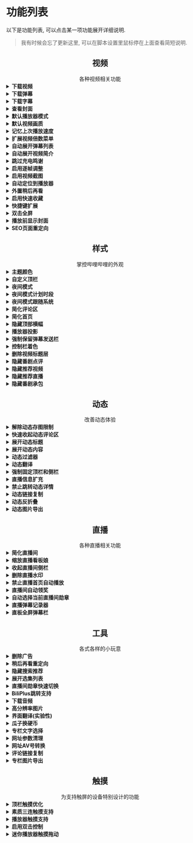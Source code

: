 # 功能列表
以下是功能列表, 可以点击某一项功能展开详细说明.

> 我有时候会忘了更新这里, 可以在脚本设置里鼠标停在上面查看简短说明.

<h2 align="center">视频</h2>
<div align="center">各种视频相关功能</div>

<details>
<summary><strong>下载视频</strong></summary>

在视频播放页面中, `下载视频`按钮将在`附加功能`中启用, 点击可以选择清晰度并下载.

### 注意事项
- 请尊重视频原作者的版权, 因下载产生的纠纷本人概不负责.
- 4K清晰度只能导出下载, 不能直接下载.
- `DASH`格式下载将得到视频和音频两个文件, 合并请参考[#183](https://github.com/the1812/Bilibili-Evolved/issues/183).
- `FLV`格式视频如果有分段, 会把所有视频打包成`.zip`格式.
- 能够下载的清晰度取决于当前登录的账号, 例如`高清 1080P60`需要已登录大会员账号.
- 如果以您的账号权限无法观看某些视频(地区限制, 大会员专享等), 就算使用了类似[解除B站区域限制](https://greasyfork.org/zh-CN/scripts/25718-%E8%A7%A3%E9%99%A4b%E7%AB%99%E5%8C%BA%E5%9F%9F%E9%99%90%E5%88%B6)的脚本也是无法下载的, 除非您有对应节点的梯子.
- 直接下载过程中所有数据都存在内存里, 内存占用很大的话会导致系统卡顿. 可以考虑使用`显示链接`转给IDM或浏览器下载, 或使用[导出 aria2](aria2-notice.md)来进行下载.
- 短时间内大量下载(错误代码为412, 多发于批量导出某某教程/课程的全套视频)会遭到b站的暂时封禁, 需要等待一段时间后才能恢复, 这期间脚本的下载视频功能也会停用.

<div>
<img height="500" alt="single" src="https://cdn.jsdelivr.net/gh/the1812/Bilibili-Evolved@preview/images/compressed/download-video-single.jpg">
<img height="500" alt="batch" src="https://cdn.jsdelivr.net/gh/the1812/Bilibili-Evolved@preview/images/compressed/download-video-batch.jpg">
</div>

</details>
<details>
<summary><strong>下载弹幕</strong></summary>

在视频播放页面中, `下载弹幕`按钮将在`附加功能`中启用, 点击可以下载XML或ASS格式的弹幕.
> ASS格式不支持高级弹幕, 反向弹幕, 字幕弹幕

</details>
<details>
<summary><strong>下载字幕</strong></summary>

在视频播放页面中, `下载字幕`按钮将在`附加功能`中启用, 点击可以下载JSON或ASS格式的CC字幕.

</details>
<details>
<summary><strong>查看封面</strong></summary>

在视频播放页面/直播间中, `查看封面`按钮将在`附加功能`中启用, 点击可以查看或保存封面. (其实还可以看专栏的封面, 不过专栏的封面本来就显示在标题上方了)

<img height="400" alt="查看封面/下载视频/下载弹幕" src="https://cdn.jsdelivr.net/gh/the1812/Bilibili-Evolved@preview/images/compressed/download-video-view-cover.jpg">

</details>

<!-- <details>
<summary><strong>指定播放器布局</strong></summary>

设置默认的播放器布局, 可分别设置视频区和番剧区. 尽量在相应的页面里设置(比如在番剧播放页面设置番剧播放器布局), 否则可能没有效果.

> **⚠ 旧版布局中, 很多脚本功能将不适用.**

- 旧版: 传统布局
- 新版: 视频区默认的新版布局

</details> -->

<details>
<summary><strong>默认播放器模式</strong></summary>

设置默认的播放器模式, 可以为`常规`, `宽屏`, `网页全屏`或`全屏`. 可以选择在进入页面的首次播放时应用, 或者一进入页面就应用. 还可以设置是否自动关灯.

> ⚠ 自动全屏的效果并不稳定, 可以尝试改用播放时全屏并关闭自动播放.

</details>
<details>
<summary><strong>默认视频画质</strong></summary>

进入视频时自动选择指定的画质, 若视频最高画质低于所选画质, 则使用视频的最高画质.

> 此功能将于2020.10.02下架, 届时请使用官方的视频画质记忆

> 官方于2018.12.27已正式支持记忆画质

</details>
<details>
<summary><strong>记忆上次播放速度</strong></summary>

进入视频时自动选择最后记忆的视频倍速.

- 默认情况下，`defaultVideoSpeed` 设置项记录了用户通过原生倍数菜单（或快捷键扩展）最后选择的视频倍数.
- 支持细化到视频级别，可以通过以下代码来开启：

    ```javascript
    bilibiliEvolved.settings.rememberVideoSpeed = true
    ```

    在这种情况下，`defaultVideoSpeed` 设置项提供的值将用于缺省情况下视频的倍数值，而用户再通过原生倍数菜单（或快捷键扩展）切换到其它倍数时，不会改变 `defaultVideoSpeed` 的值.

    针对当前视频倍数的记忆值将存放在 `rememberVideoSpeedList` 设置项中：

    ```javascript
    bilibiliEvolved.settings.rememberVideoSpeedList = {
        // ...
        "1": ["123456"],
        "1.5": [],
        "2":[],
        // ... 依次类推，在启用了`扩展视频倍数菜单`功能的情况下，还支持 "2.5"， "3" 以及更多的自定义扩展倍速
    }
    ```

    可以通过 <kbd>Shift</kbd> + <kbd>:</kbd> 快捷键清除当前视频的倍数记忆状态.

</details>

<details>
<summary><strong>扩展视频倍数菜单</strong></summary>

可以用于突破原生播放器的倍数限制.

开启此功能之后，可以通过原生倍速菜单修改可用的扩展倍速，默认情况下扩展增加了 `2.5x`，`3.0x` 的倍数项：

<img alt="可自定义扩展倍速的倍数菜单" src="https://user-images.githubusercontent.com/34429322/104888984-79562a80-59a8-11eb-87bd-e6cfd9dc7ffe.gif" height="500"></img>

如果通过上下方向键来步进倍数值，最低值会被限制在当前最高倍数+0.5，最高值会被限制在 16，期间的步进值是 0.5，如果手动输入则没有这样的限制，但输入的倍数值仍然必须在 0.0625 到 16 之间.

> 尽管可以通过手动设置倍数值，来添加位于原生支持倍数之间的倍数，但由于技术原因的限制，并不能做到正确排序，所有自定义的扩展倍速均位于原生倍速项之上. 举个例子来说，你可以添加 0.0625 这样小的倍数，但它一定会位于 2.0x 之上显示.

</details>

<!-- <details>
<summary><strong>默认弹幕设置</strong></summary>

设置默认是否开启弹幕, 以及是否记住防挡字幕和智能防挡弹幕.

</details> -->

<details>
<summary><strong>自动展开弹幕列表</strong></summary>

新版播放页面中, 弹幕列表默认收起以显示推荐的其他视频. 启用此功能可在每次加载视频时自动展开弹幕列表.

</details>
<details>
<summary><strong>自动展开视频简介</strong></summary>

长的视频简介默认会被折叠, 启用此功能可以强制展开完整的视频简介.

</details>
<details>
<summary><strong>跳过充电鸣谢</strong></summary>

自动跳过视频结尾处的充电鸣谢.

</details>
<details>
<summary><strong>启用逐帧调整</strong></summary>

在播放器的时间右边增加两个按钮, 用于**较**精细调整视频时间.

注: `视频的实际播放帧率`跟`视频本身的帧率`和`显示器的刷新率`有关, 很难计算一个精准的数值, 部分视频仍然会有暂停不到那种一闪而过的图的情况.

逐帧调整的精确度固定为:
- `1080P60`/`720P60`: 1001 / 60000 秒 (59.94006 fps)
- `其他清晰度`: 1001 / 30000 秒 (29.97003 fps)

<img height="100" alt="时间右边的按钮" src="https://cdn.jsdelivr.net/gh/the1812/Bilibili-Evolved@preview/images/compressed/control-enhance-buttons.jpg">

</details>
<details>
<summary><strong>启用视频截图</strong></summary>

在播放器的时间右边增加截图按钮, 点击可以截取视频画面, 不会包含暂停标志和弹幕. 截取的图片将在网页右侧显示(非全屏或网页全屏模式), 可以单独保存或丢弃, 也可以截取一定数量后一次性保存.

如果弹幕渲染类型选择了Canvas, 则可以再按住`Shift`键来截取带弹幕的截图.

<img height="100" alt="时间右边的按钮" src="https://cdn.jsdelivr.net/gh/the1812/Bilibili-Evolved@preview/images/compressed/control-enhance-buttons.jpg">

</details>
<details>
<summary><strong>自动定位到播放器</strong></summary>

进入视频/番剧页面时, 自动定位到播放器.

</details>
<details>
<summary><strong>外置稍后再看</strong></summary>

将视频页面菜单里的`稍后再看`移到外面.

<img height="100" alt="外置稍后再看" src="https://cdn.jsdelivr.net/gh/the1812/Bilibili-Evolved@preview/images/compressed/watchlater.jpg">

</details>
<details>
<summary><strong>启用快速收藏</strong></summary>

启用快速收藏, 在视频页面可以一键收藏到设定的某个收藏夹.

</details>
<details>
<summary><strong>快捷键扩展</strong></summary>

为视频播放器启用更多的快捷键:
- `w` 网页全屏
- `t` 宽屏
- `r` 循环播放
- `m` 静音
- `d` 弹幕开关
- `l` 点赞
- `c` 投币
- `s` 收藏
- `j` 前进85秒
- `p` 切换画中画
- `` ` `` 打开播放器菜单
- `Shift + j` 倒退85秒
- `Shift + w` 稍后再看
- `Shift + s` 快速收藏
- `Shift + ↑/↓` / `Shift + ,/.` 播放速度调整
- `Shift + /` 重置播放速度

附: b站原生快捷键列表:
- `f` 全屏/退出全屏
- `space` 播放/暂停
- `→` 前进5s
- `←` 倒退5s
- `↑` 音量增加10%
- `↓` 音量降低10%
- `媒体键 play/pause` 播放/暂停
- `esc` 退出全屏
- `[` 多P 上一个
- `]` 多P 下一个
- `enter` 发弹幕

> ⚠ 此功能与原生快捷键有一点差异: 在网页任何地方点下快捷键都会生效, 除非正在打字. (原生快捷键需要聚焦到播放器才能用, 除了`f`和`space`快捷键会被额外再扩展到全网页范围)

</details>
<details>
<summary><strong>双击全屏</strong></summary>

允许双击播放器切换全屏, 请注意不能与`播放器触摸支持-启用双击控制`一同使用.

</details>
<details>
<summary><strong>播放前显示封面</strong></summary>

在视频开始播放前, 在播放器中显示封面.

</details>
<details>
<summary><strong>SEO页面重定向</strong></summary>

当进入SEO页面时, 自动跳转回原视频页面.

> SEO页面通常是专为搜索引擎优化的页面, 目前通常是谷歌的搜索结果里进b站会遇到.

</details>

<h2 align="center">样式</h2>
<div align="center">掌控哔哩哔哩的外观</div>

<details>
<summary><strong>主题颜色</strong></summary>

设定顶栏和夜间模式使用的主题色, 可以点击颜色预览的圆圈打开色板, 其中含有预定义的16种主题色, 也可以在右侧的文本框直接输入任何有效的16进制颜色值(`#rrggbb`或`#rgb`).

<img height="200" alt="颜色设置" src="https://cdn.jsdelivr.net/gh/the1812/Bilibili-Evolved@preview/images/compressed/theme-color.jpg">

</details>
<details>
<summary><strong>自定义顶栏</strong></summary>

启用自定义顶栏, 替代原版的顶栏, 仅对主站生效, 直播/相簿/会员购等仍使用原来的顶栏.

可用的选项包括:
- 使用季节Logo
- 使用主题色填充顶栏
- 在顶部横幅存在时, 使用透明填充
- 为顶栏添加一层阴影效果
- 为顶栏使用更紧凑的布局, 紧凑布局将使用更小的间距, 以及在视频标题过长时用...省略后面的部分
- 在顶部横幅存在时, 使用背景模糊效果
- 设定背景模糊效果的不透明度
- 改变顶栏边缘两侧的间距
- 改变顶栏里栏目的顺序和显示状态

前7个是整体的外观设置, 可以在设置里直接开关, 后面2个是对顶栏里面内容的详细布局设定, 可以在`附加功能`里设置.

下图展示了顶栏在不同设置下的整体外观: (从上到下依次为: 不使用主题色填充, 不填充+夜间模式, 填充主题色, 使用不同的主题色)
![效果图](https://cdn.jsdelivr.net/gh/the1812/Bilibili-Evolved@preview/images/compressed/custom-navbar-effects.jpg)

顶栏内容的布局也可以自定义, 可以通过此功能移除顶栏里不需要的组件, 或排列它们的顺序:
![顶栏顺序自定义](https://cdn.jsdelivr.net/gh/the1812/Bilibili-Evolved@preview/images/compressed/custom-navbar-orders.jpg)

</details>
<details>
<summary><strong>夜间模式</strong></summary>

夜间模式更适合光线暗的环境, 并会大量应用主题颜色.

目前仅支持部分常用页面, 其他页面会陆续添加, 不支持推广板块(会被`删除广告`功能去除的部分).

<img width="500" alt="日间" src="https://cdn.jsdelivr.net/gh/the1812/Bilibili-Evolved@preview/images/compressed/light-style.jpg">
<img width="500" alt="夜间" src="https://cdn.jsdelivr.net/gh/the1812/Bilibili-Evolved@preview/images/compressed/dark-style.jpg">

</details>
<details>
<summary><strong>夜间模式计划时段</strong></summary>

设置一个使用夜间模式的时间段, 进入/离开此时间段时, 会自动开启/关闭夜间模式.
> 结束时间小于起始时间时将视为次日, 如`18:00`至`6:00`表示晚上18:00到次日6:00.

</details>
<details>
<summary><strong>夜间模式跟随系统</strong></summary>

使夜间模式同步系统设置的亮/暗主题.

- Windows: 设置 - 个性化 - 颜色 - 选择颜色
- macOS: 系统偏好设置 - 通用 - 外观

</details>
<details>
<summary><strong>简化评论区</strong></summary>

- 删除热评头像下方的关注按钮
- 删除用户的等级标识
- 删除发送源信息(`来自安卓客户端`这种)
- 删除用户名右边的勋章
- 删除评论区顶部的横幅
- 发送时间移动到右上角
- 位图图标全部换用矢量图标, 高分屏不会模糊
- 投票仅显示链接, 隐藏下面的大框.

> 关注和等级可以通过鼠标停留在头像上, 在弹出的资料卡小窗中查看

![简化评论区](https://cdn.jsdelivr.net/gh/the1812/Bilibili-Evolved@preview/images/compressed/comments.jpg)

</details>
<details>
<summary><strong>简化首页</strong></summary>

> 此功能需要做一些额外设置, 详见[简化首页注意事项](src/style/simplify-home/simplify-home.md)

替换原本的首页, 有两种样式可用:
- `清爽`: 布局与原主页类似, 多一个`动态`栏目.
- `极简`: 去除其他所有栏目, 只保留`视频动态`和`热门视频`两个功能.

</details>
<details>
<summary><strong>隐藏顶部横幅</strong></summary>

隐藏主站顶部的横幅, 注意这会导致搜索框也被隐藏, 除非开启了自定义顶栏.

</details>
<details>
<summary><strong>播放器投影</strong></summary>

为播放器添加主题色投影.

</details>
<details>
<summary><strong>强制保留弹幕发送栏</strong></summary>

在网页全屏时, 即使宽度过小也强制保留弹幕发送栏, 注意这可能导致右侧的功能按钮挤出边界.

</details>
<!-- <details>
<summary><strong>模糊视频控制栏背景</strong></summary>
模糊视频控制栏背景, 原有的阴影效果将无效.
此功能需要浏览器支持背景模糊效果, 详情见[背景模糊兼容性](backdrop-filter.md)一节.
**启用前**
![不模糊背景](https://cdn.jsdelivr.net/gh/the1812/Bilibili-Evolved@preview/images/compressed/original-control.jpg)
**启用后**
![模糊背景](https://cdn.jsdelivr.net/gh/the1812/Bilibili-Evolved@preview/images/compressed/blur-video-control.jpg)
</details> -->
<details>
<summary><strong>控制栏着色</strong></summary>

给视频控制栏附上半透明的黑色, 代替原来的阴影, 黑色的不透明度可在设置中调整.

**启用前**
![原版](https://cdn.jsdelivr.net/gh/the1812/Bilibili-Evolved@preview/images/compressed/original-control.jpg)

**启用后**
![着色](https://cdn.jsdelivr.net/gh/the1812/Bilibili-Evolved@preview/images/compressed/custom-control-background.jpg)

</details>
<details>
<summary><strong>删除视频标题层</strong></summary>

删除视频里鼠标经过时出现在右上角的标题层.

<img height="400" alt="覆盖层" src="https://cdn.jsdelivr.net/gh/the1812/Bilibili-Evolved@preview/images/compressed/remove-top-mask.jpg">

</details>
<details>
<summary><strong>隐藏番剧点评</strong></summary>

隐藏番剧播放页面的点评板块, 不会隐藏番剧介绍页那里的点评.

</details>
<details>
<summary><strong>隐藏推荐视频</strong></summary>

隐藏番剧和视频页面右侧的推荐视频列表.

</details>
<details>
<summary><strong>隐藏推荐直播</strong></summary>

隐藏视频页面右侧下方的推荐直播.

</details>
<details>
<summary><strong>隐藏番剧承包</strong></summary>

隐藏番剧页面下方的承包榜, 以及右边的承包按钮.

</details>

<h2 align="center">动态</h2>
<div align="center">改善动态体验</div>

<details>
<summary><strong>解除动态存图限制</strong></summary>

右键点击动态大图时, 如果这张图的右键菜单被禁止了, 将弹出带图片的消息方便保存.

</details>
<details>
<summary><strong>快速收起动态评论区</strong></summary>

动态里查看评论区时, 在底部添加一个`收起评论`按钮, 这样就不用再回到上面收起了.

</details>
<details>
<summary><strong>展开动态标题</strong></summary>

在顶栏的动态预览框中, 不管名称多长, 总是完全展开视频的标题.

<img height="300" alt="展开动态标题" src="https://cdn.jsdelivr.net/gh/the1812/Bilibili-Evolved@preview/images/compressed/full-tweets-title.jpg">

</details>
<details>
<summary><strong>展开动态内容</strong></summary>

不管内容多长, 总是完全展开动态的内容.

</details>
<details>
<summary><strong>动态过滤器</strong></summary>

按照类型或者关键词过滤动态首页的内容, 也可以移除动态页的一些侧边卡片. 注意目前仅仅在全部动态里生效, 切换到别的类别时无效.

</details>
<details>
<summary><strong>动态翻译</strong></summary>

在动态首页和动态详情页中, 每条动态下方添加翻译按钮, 可将动态的文字机器翻译为中文. 若开启了界面翻译, 则会翻译成界面翻译里设定的语言.

可以使用的翻译器如下:
- Bing: 必应翻译
- Google: 谷歌翻译
- GoogleCN: 谷歌中国翻译(google.cn)

也可以再开启`评论翻译`, 将这一功能带入到评论区中.

</details>
<details>
<summary><strong>强制固定顶栏和侧栏</strong></summary>

动态更新后, 侧栏以一种非常怪异的方法固定在两侧, 快速下拉时会有抖动, 而且无法适应动态过滤器折叠产生的高度变化.

因此, 开启动态过滤器后, 会禁用侧栏固定.

而强制固定顶栏和侧栏可以完美固定侧栏, 避免产生抖动.

</details>
<details>
<summary><strong>直播信息扩充</strong></summary>

在动态的正在直播中, 为每一个直播间加上标题, 并且能够显示多达24个直播间.

</details>
<details>
<summary><strong>禁止跳转动态详情</strong></summary>

禁止动态点击后跳转详情页, 方便选择其中的文字.

</details>

<details>
<summary><strong>动态链接复制</strong></summary>

在动态的菜单里添加复制链接选项.

</details>

<details>
<summary><strong>动态反折叠</strong></summary>

自动展开被折叠的动态.

</details>
<details>
<summary><strong>动态图片导出</strong></summary>

在动态的右上角菜单中可选择导出图片来下载当前动态里的所有图片.

</details>

<h2 align="center">直播</h2>
<div align="center">各种直播相关功能</div>


<details>
<summary><strong>简化直播间</strong></summary>

- 隐藏姥爷图标
- 隐藏入场通知
- 隐藏粉丝勋章
- 隐藏活动头衔
- 隐藏弹幕特效
- 隐藏全区广播
- 隐藏欢迎信息 (xxx老爷进入直播间)
- 隐藏礼物弹幕 (仅弹幕列表, 特殊效果如节奏风暴不受影响)
- 隐藏上舰提示 (弹幕列表里的 xxx开通了舰长)
- 隐藏付费礼物 (播放器下面的各种金瓜子礼物, 以及许愿瓶, 上舰等)
- 隐藏入场特效
- 隐藏看板娘
- 隐藏活动横幅
- 隐藏排行榜
- 隐藏抽奖提示 (开通舰长, 小飞船抽奖等)
- 隐藏PK浮窗
- 隐藏高能榜提示
- 禁用直播间皮肤

每一项都可以在`附加功能`中单独选择是否隐藏. 图片中展示的是全部隐藏时的弹幕区效果对比.

<img height="500" alt="简化直播间" src="https://cdn.jsdelivr.net/gh/the1812/Bilibili-Evolved@preview/images/compressed/simplify-liveroom.jpg">

</details>
<details>
<summary><strong>缩放直播看板娘</strong></summary>

根据屏幕DPI缩放直播看板娘的大小以提高像素的清晰度, DPI缩放为100%的用户不需要此功能.

</details>
<details>
<summary><strong>收起直播间侧栏</strong></summary>

自动收起直播间的侧边栏.

</details>
<details>
<summary><strong>删除直播水印</strong></summary>

删除观看直播时角落的水印.

</details>
<details>
<summary><strong>禁止直播首页自动播放</strong></summary>

禁止直播首页的推荐直播间自动开始播放, 开启后, 还可以通过`隐藏首页推荐直播`直接隐藏掉这个推荐板块.

![直播首页自动播放](https://cdn.jsdelivr.net/gh/the1812/Bilibili-Evolved@preview/images/compressed/hide-home-live.jpg)

</details>
<details>
<summary><strong>直播间自动领奖</strong></summary>

在当前直播间有抽奖活动时, 自动点击抽奖按钮. 注意只适用于少量抽奖, 那种99+限量抽奖可能跟不上其他人的手速.

</details>
<details>
<summary><strong>自动选择当前直播间勋章</strong></summary>

如果拥有当前直播间的勋章, 则自动佩戴, 否则佩戴上次手动选择的勋章.

</details>
<details>
<summary><strong>直播弹幕记录器</strong></summary>

开启后, 在直播间里可以从附加功能中启动弹幕记录器, 会记录启动后所有收到的弹幕, 并可以导出为XML弹幕文件.

> 弹幕的发送时间是相对于直播开始时间确定的.

</details>
<details>
<summary><strong>直板全屏弹幕栏</strong></summary>

在直播的网页全屏和全屏模式状态下, 在底部显示弹幕栏.

</details>

<h2 align="center">工具</h2>
<div align="center">各式各样的小玩意</div>

<details>
<summary><strong>删除广告</strong></summary>

删除站内的各种广告. 包括首页的推广模块, 手机app推荐, 视频页面右侧的广告等.
![删除广告](https://cdn.jsdelivr.net/gh/the1812/Bilibili-Evolved@preview/images/compressed/remove-ads.jpg)

</details>
<details>
<summary><strong>稍后再看重定向</strong></summary>

将稍后再看的链接重定向为普通播放网址, 以使用新版播放页面. 可以分别选择是否重定向顶栏和稍后再看页面.

</details>
<details>
<summary><strong>隐藏搜索推荐</strong></summary>

将搜索框的推荐词替换为`搜索`.

</details>
<details>
<summary><strong>展开选集列表</strong></summary>

在视频选集列表中, (选集多时)展开整个列表, 当标题超出一行时, 另起一行以显示完整标题.
> 因为番剧选集用的绝对布局, 所以此功能在番剧区无效.

<img height="600" alt="展开选集标题" src="https://cdn.jsdelivr.net/gh/the1812/Bilibili-Evolved@preview/images/compressed/full-page-title.jpg">

</details>
<details>
<summary><strong>直播间勋章快速切换</strong></summary>

在直播区(live.bilibili.com)中, 可从`附加功能`中直接切换勋章和头衔.

</details>
<details>
<summary><strong>BiliPlus跳转支持</strong></summary>

在视频/番剧/空间中, 附加功能`转到BiliPlus`, 点击可以转到[BiliPlus](https://biliplus.com)上对应的页面.


</details>
<details>
<summary><strong>下载音频</strong></summary>

在音频区中, 附加功能会出现`下载音频`按钮, 当你进入某一音乐的详细信息页面时, 点击按钮可以下载该页面对应的音乐. 在其他页面中此按钮将不可点击.

> 正在播放的音乐点击封面即可转到详细信息页面.

</details>
<details>
<summary><strong>高分辨率图片</strong></summary>

根据屏幕DPI请求更高分辨率的图片, 例如DPI缩放200%则请求2倍的分辨率, 加载时间也会相应变长一些.
适用于2K, 4K等的显示屏, DPI缩放为100%的用户不需要此功能.

<img height="600" alt="高分辨率图片" src="https://cdn.jsdelivr.net/gh/the1812/Bilibili-Evolved@preview/images/compressed/image-resolution.jpg">

</details>
<details>
<summary><strong>界面翻译(实验性)</strong></summary>

为界面中一些常用文本提供翻译, 完成度不高, 目前仅开放日语和英语.

> 如果希望贡献翻译, 请参阅[翻译指南](https://github.com/the1812/Bilibili-Evolved/blob/preview/src/utils/i18n/i18n.md). 在文件中添加翻译文本后即可发送 Pull Request (到 preview 分支), 不需要编译. ~~因为本项目的开发环境弄得很烂, 请不要把时间和精力浪费在搭建开发环境上.~~

</details>
<details>
<summary><strong>瓜子换硬币</strong></summary>

在附加功能中添加`瓜子换硬币`的按钮, 点击可以将700银瓜子换成1个硬币, 每天限1次.

</details>
<details>
<summary><strong>专栏文字选择</strong></summary>

使专栏的文字可以选择.

</details>
<details>
<summary><strong>网址参数清理</strong></summary>

自动删除链接中的多余跟踪参数, 例如`spm_id_from`, `from_source`, `share_source`等.

</details>
<details>
<summary><strong>网址AV号转换</strong></summary>

当视频的链接是BV号时, 自动转换为AV号.

</details>

<details>
<summary><strong>评论链接复制</strong></summary>

在评论的菜单里添加复制链接选项.

</details>

<details>
<summary><strong>专栏图片导出</strong></summary>

在专栏页面中可在附加功能中导出所有图片.

</details>


<h2 align="center">触摸</h2>
<div align="center">为支持触屏的设备特别设计的功能</div>

<details>
<summary><strong>顶栏触摸优化</strong></summary>

删除顶栏右侧的一级链接(从`大会员`到`历史`), 以方便触屏设备快速预览信息. 被删除的链接可从各预览中的`查看更多`进入.

</details>
<details>
<summary><strong>素质三连触摸支持</strong></summary>

为素质三连(长按点赞)启用触摸支持.

</details>
<details>
<summary><strong>播放器触摸支持</strong></summary>

- 增大控制栏的按钮间距, 使触摸操作更准确.
![放大前](https://cdn.jsdelivr.net/gh/the1812/Bilibili-Evolved@preview/images/compressed/player-buttons-original.jpg)
![放大后](https://cdn.jsdelivr.net/gh/the1812/Bilibili-Evolved@preview/images/compressed/player-buttons-large.jpg)
- 启用触摸手势
    - 左右滑动可调整进度, 上下位置不同灵敏度不同
    - 进度调整可在左上角和右上角取消
    - 左侧上下滑动可调整亮度
    - 右侧上下滑动可调整音量

<img width="600" alt="进度调整" src="https://cdn.jsdelivr.net/gh/the1812/Bilibili-Evolved@preview/images/compressed/touch-gestures.jpg">
<img width="600" alt="亮度和音量调整" src="https://cdn.jsdelivr.net/gh/the1812/Bilibili-Evolved@preview/images/compressed/touch-gestures-vertical.jpg">

</details>
<details>
<summary><strong>启用双击控制</strong></summary>

将操作方式更改为: 单击显示/隐藏控制栏, 双击播放/暂停.

</details>
<details>
<summary><strong>迷你播放器触摸拖动</strong></summary>

使迷你播放器的拖动条可以触摸拖动.

</details>

